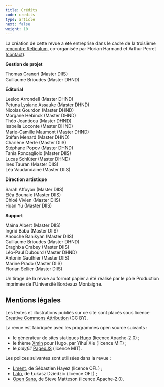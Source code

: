 ```yaml
---
title: Crédits
code: credits
type: article
next: false
weight: 10
---
```


La création de cette revue a été entreprise dans le cadre de la troisième [rencontre Reticulum](http://reticulum.info), co-organisée par Florian Harmand et Arthur Perret ([contact](mailto:florian.harman@gmail.com,arthur.perret@u-bordeaux-montaigne.fr)).

**Gestion de projet**

Thomas Graneri (Master DIIS)  
Guillaume Brioudes (Master DHND)

**Éditorial**

Leeloo Arrondell (Master DHND)  
Petuna Lysiane Assauke (Master DHND)  
Nicolas Gourdon (Master DHND)  
Morgane Hebinck (Master DHND)  
Théo Jeanticou (Master DHND)  
Isabella Loconte (Master DHND)  
Marie-Camille Maumont (Master DHND)  
Stéfan Menard (Master DHND)  
Charlène Merle (Master DIIS)  
Stéphane Popov (Master DHND)  
Tania Roncagliolo (Master DIIS)  
Lucas Schlüter (Master DHND)  
Ines Tauran (Master DIIS)  
Léa Vaudandaine (Master DIIS)

**Direction artistique**

Sarah Affoyon (Master DIIS)  
Éléa Bounaix (Master DIIS)  
Chloé Vivien (Master DIIS)  
Huan Yu (Master DIIS)

**Support**

Maïna Albert (Master DIIS)  
Ingrid Babu (Master DIIS)  
Anouche Banikyan (Master DIIS)  
Guillaume Brioudes (Master DHND)  
Draghixa Crabey (Master DIIS)  
Léo-Paul Dubourd (Master DHND)  
Antonin Gauthier (Master DIIS)  
Marine Prado (Master DIIS)  
Florian Sellier (Master DIIS)

Un tirage de la revue au format papier a été réalisé par le pôle Production imprimée de l’Université Bordeaux Montaigne.

## Mentions légales

Les textes et illustrations publiés sur ce site sont placés sous licence [Creative Commons Attribution](https://creativecommons.org/licenses/by/4.0/deed.fr) (CC BY).

La revue est fabriquée avec les programmes open source suivants :

- le générateur de sites statiques [Hugo](https://gohugo.io) (licence Apache-2.0) ;
- le thème [Xmin](https://xmin.yihui.org) pour Hugo, par Yihui Xie (licence MIT) ;
- le *polyfill* [PagedJS](https://www.pagedjs.org) (licence MIT).

Les polices suivantes sont utilisées dans la revue :

- [Lment](https://velvetyne.fr/fonts/lment/), de Sébastien Hayez (licence OFL) ;
- [Lato](https://fonts.google.com/specimen/Lato), de Łukasz Dziedzic (licence OFL) ;
- [Open Sans](https://fonts.google.com/specimen/Open+Sans#standard-styles), de Steve Matteson (licence Apache-2.0).